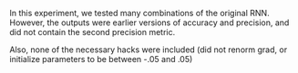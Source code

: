 In this experiment, we tested many combinations of the original RNN.
However, the outputs were earlier versions of accuracy and precision, and did not contain the second precision metric. 

Also, none of the necessary hacks were included (did not renorm grad, or initialize parameters to be between -.05 and .05)